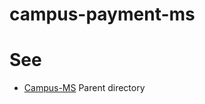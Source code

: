 # campus-payment-ms

# See
* [Campus-MS](https://github.com/ermalaliraj/campus-ms) Parent directory
